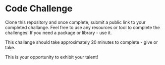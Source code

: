 # Code Challenge

Clone this repository and once complete, submit a public link to your completed challange.
Feel free to use any resources or tool to complete the challenges! If you need a package or library - use it. 

This challange should take approximately 20 minutes to complete - give or take.

This is your opportunity to exhibit your talent!